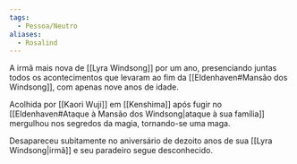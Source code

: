 ```yaml
---
tags:
  - Pessoa/Neutro
aliases:
  - Rosalind
---
```

A irmã mais nova de [[Lyra Windsong]] por um ano, presenciando juntas todos os acontecimentos que levaram ao fim da [[Eldenhaven#Mansão dos Windsong]], com apenas nove anos de idade.

Acolhida por [[Kaori Wuji]] em [[Kenshima]] após fugir no [[Eldenhaven#Ataque à Mansão dos Windsong|ataque à sua família]] mergulhou nos segredos da magia, tornando-se uma maga.

Desapareceu subitamente no aniversário de dezoito anos de sua [[Lyra Windsong|irmã]] e seu paradeiro segue desconhecido.